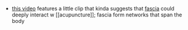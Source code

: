 - [this video](https://youtu.be/01LbcCDTwF4) features a little clip that kinda suggests that [fascia](https://en.wikipedia.org/wiki/Fascia) could deeply interact w [[acupuncture]]; fascia form networks that span the body